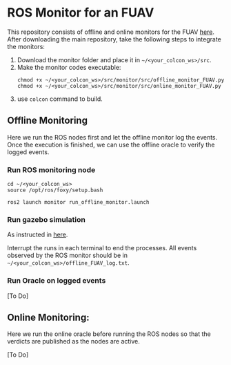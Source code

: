 # ROS Monitor for an FUAV
This repository consists of offline and online monitors for the FUAV [here](https://github.com/iagosilvestre/tello_ros.git).
After downloading the main repository, take the following steps to integrate the monitors:

1. Download the monitor folder and place it in ```~/<your_colcon_ws>/src```. 
2. Make the monitor codes executable:
   ```
   chmod +x ~/<your_colcon_ws>/src/monitor/src/offline_monitor_FUAV.py
   chmod +x ~/<your_colcon_ws>/src/monitor/src/online_monitor_FUAV.py
   ```
3. use ```colcon``` command to build. 

## Offline Monitoring
Here we run the ROS nodes first and let the offline monitor log the events. Once the execution is finished, we can use the offline oracle to verify the logged events.

### Run ROS monitoring node
```
cd ~/<your_colcon_ws>
source /opt/ros/foxy/setup.bash

ros2 launch monitor run_offline_monitor.launch
```

### Run gazebo simulation
As instructed in [here](https://github.com/iagosilvestre/tello_ros?tab=readme-ov-file#run-simulation).

Interrupt the runs in each terminal to end the processes. 
All events observed by the ROS monitor should be in ```~/<your_colcon_ws>/offline_FUAV_log.txt```.

### Run Oracle on logged events
[To Do]

## Online Monitoring:
Here we run the online oracle before running the ROS nodes so that the verdicts are published as the nodes are active.

[To Do]
